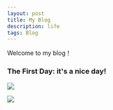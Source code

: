 ```yaml
---
layout: post
title: My Blog
description: life
tags: Blog
---
```


Welcome to my blog！

### The First Day: it's a nice day!

![](http://m.qpic.cn/psc?/V12noI6g1hY4cE/gfbE2l9PHUztNHbA2prIH6tB2uuIB1kuE9EQBcSAJF.aFM7Fh9ghN*2pNjoRlHf9WWKoWHm2Wb0w3ddwWrAG*vsWcXXQaul.EIMP34pXSQI!/anull&bo=0ALAAwAAAAARByE!&rf=photolist&t=5)

![](http://m.qpic.cn/psc?/V12noI6g1hY4cE/gfbE2l9PHUztNHbA2prIH460iRU8G5lcznJvExcXu9mXWeOjDY7uq6FDtaxPNwxWPkw5Y3Y*7cVCvxDAMqOin8yEaAo3LdfZCj.cJatzsDM!/b&bo=oAU4BAAAAAARB6k!&rf=viewer_4)